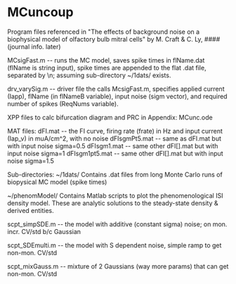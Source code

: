 # MCuncoup
Program files referenced in "The effects of background noise on a biophysical model of olfactory bulb mitral cells" by M. Craft &amp; C. Ly, #### (journal info. later)

MCsigFast.m -- runs the MC model, saves spike times in flName.dat (flName is string input), spike times are appended to the flat .dat file, separated by \n; assuming sub-directory ~/1dats/ exists.

drv_varySig.m -- driver file the calls McsigFast.m, specifies applied current (Iapp), flName (in flNameB variable), input noise (sigm vector), and required number of spikes (ReqNums variable).

XPP files to calc bifurcation diagram and PRC in Appendix:
MCunc.ode

MAT files: 
dFI.mat -- the FI curve, firing rate (frate) in Hz and input current (Iap_v) in muA/cm^2, with no noise
dFIsgmPt5.mat -- same as dFI.mat but with input noise sigma=0.5
dFIsgm1.mat -- same other dFI[].mat but with input noise sigma=1
dFIsgm1pt5.mat -- same other dFI[].mat but with input noise sigma=1.5

Sub-directories: 
~/1dats/  Contains .dat files from long Monte Carlo runs of biopysical MC model (spike times)

~/phenomModel/ Contains Matlab scripts to plot the phenomenological ISI density model. These are analytic solutions to the steady-state density & derived entities.

scpt_simpSDE.m -- the model with additive (constant sigma) noise; on mon. incr. CV/std b/c Gaussian

scpt_SDEmulti.m -- the model with S dependent noise, simple ramp to get non-mon. CV/std

scpt_mixGauss.m -- mixture of 2 Gaussians (way more params) that can get non-mon. CV/std
